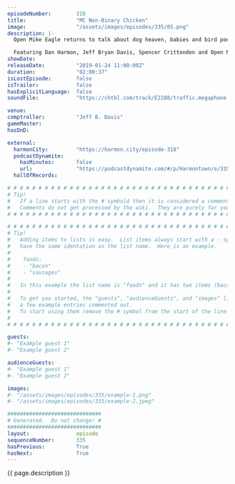 ```yaml
---
episodeNumber:        318
title:                "MC Non-Binary Chicken"
image:                "/assets/images/episodes/335/05.png"
description: |-
  Open Mike Eagle returns to talk about dog heaven, babies and bird poop with Dan, Jeff and Spencer.

  Featuring Dan Harmon, Jeff Bryan Davis, Spencer Crittenden and Open Mike Eagle.
showDate:             
releaseDate:          "2019-01-24 11:00:00Z"
duration:             "02:00:37"
isLostEpisode:        false
isTrailer:            false
hasExplicitLanguage:  false
soundFile:            "https://chtbl.com/track/E2288/traffic.megaphone.fm/STA3247911544.mp3?updated=1596509712"

venue:                
comptroller:          "Jeff B. Davis"
gameMaster:           
hasDnD:               

external:
  harmonCity:         "https://harmon.city/episode-318"
  podcastDynamite:
    hasMinutes:       false
    url:              "https://podcastdynamite.com/#/p/Harmontown/e/335/318"
  hallOfRecords:      

# # # # # # # # # # # # # # # # # # # # # # # # # # # # # # # # # # # # # # # # # # # # #
# Tip!
#   If a line starts with the # symbold then it is considered a comment.
#   Comments do not get processed by the wiki.  They are purely for your information.
# # # # # # # # # # # # # # # # # # # # # # # # # # # # # # # # # # # # # # # # # # # # #

# # # # # # # # # # # # # # # # # # # # # # # # # # # # # # # # # # # # # # # # # # # # #
# Tip!
#   Adding items to lists is easy.  List items always start with a - symbol and have
#   have the same identation as the list name.  Here is an example.
#
#    foods:
#    - "bacon"
#    - "sausages"
#
#   In this example the list name is "foods" and it has two items (bacon, and sausages).
#
#   To get you started, the "guests", "audienceGuests", and "images" lists below have
#   a few example entries commented out.
#   To start using them remove the # symbol from the start of the line.
#
# # # # # # # # # # # # # # # # # # # # # # # # # # # # # # # # # # # # # # # # # # # # #

guests:
#- "Example guest 1"
#- "Example guest 2"

audienceGuests:
#- "Example guest 1"
#- "Example guest 2"

images:
#- "/assets/images/episodes/335/example-1.png"
#- "/assets/images/episodes/335/example-2.jpeg"

##############################
# Generated.  Do not change! #
##############################
layout:               episode
sequenceNumber:       335
hasPrevious:          True
hasNext:              True
---
```


<!-- The episode description will be rendered here -->
{{ page.description }}

<!-- Add your content BELOW here -->
<!-- vvvvvvvvvvvvvvvvvvvvvvvvvvv -->




<!-- ^^^^^^^^^^^^^^^^^^^^^^^^^^^ -->
<!-- Add your content ABOVE here -->

<!-- The episode gallery will be rendered here -->